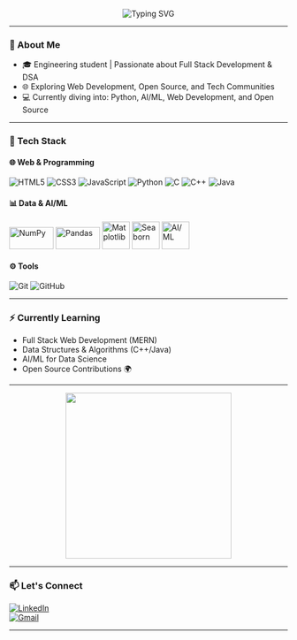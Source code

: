 <p align="center">
  <img src="https://readme-typing-svg.herokuapp.com?font=Fira+Code&size=25&pause=1000&center=true&vCenter=true&width=500&lines=Hi+I'm+Subha+👋;Aspiring+Full+Stack+Developer;AI%2FML+Enthusiast+🤖;100DaysOfCode+in+Progress+🔥" alt="Typing SVG" />
</p>

---

### 💫 About Me
- 🎓 Engineering student | Passionate about Full Stack Development & DSA
- 🌐 Exploring Web Development, Open Source, and Tech Communities
- 💻 Currently diving into: Python, AI/ML, Web Development, and Open Source

---

### 🧰 Tech Stack  

#### 🌐 Web & Programming
![HTML5](https://img.shields.io/badge/-HTML5-E34F26?style=for-the-badge&logo=html5&logoColor=white)
![CSS3](https://img.shields.io/badge/-CSS3-1572B6?style=for-the-badge&logo=css3)
![JavaScript](https://img.shields.io/badge/-JavaScript-F7DF1E?style=for-the-badge&logo=javascript&logoColor=black)
![Python](https://img.shields.io/badge/-Python-3776AB?style=for-the-badge&logo=python&logoColor=white)
![C](https://img.shields.io/badge/-C-00599C?style=for-the-badge&logo=c&logoColor=white)
![C++](https://img.shields.io/badge/-C++-00599C?style=for-the-badge&logo=cplusplus&logoColor=white)
![Java](https://img.shields.io/badge/-Java-007396?style=for-the-badge&logo=java&logoColor=white)

#### 📊 Data & AI/ML
<p align="left">
  <img src="https://upload.wikimedia.org/wikipedia/commons/3/31/NumPy_logo_2020.svg" width="80" height="40" alt="NumPy"/>
  <img src="https://upload.wikimedia.org/wikipedia/commons/e/ed/Pandas_logo.svg" width="80" height="40" alt="Pandas"/>
  <img src="https://upload.wikimedia.org/wikipedia/commons/8/84/Matplotlib_icon.svg" width="50" height="50" alt="Matplotlib"/>
  <img src="https://seaborn.pydata.org/_images/logo-mark-lightbg.svg" width="50" height="50" alt="Seaborn"/>
  <img src="https://cdn-icons-png.flaticon.com/512/1006/1006363.png" width="50" height="50" alt="AI/ML"/>
</p>

#### ⚙️ Tools
![Git](https://img.shields.io/badge/-Git-F05032?style=for-the-badge&logo=git&logoColor=white)
![GitHub](https://img.shields.io/badge/-GitHub-181717?style=for-the-badge&logo=github)

---

### ⚡ Currently Learning
- Full Stack Web Development (MERN)
- Data Structures & Algorithms (C++/Java)
- AI/ML for Data Science
- Open Source Contributions 🌍

---

<p align="center">
  <img src="https://media.giphy.com/media/qgQUggAC3Pfv687qPC/giphy.gif" width="300"/>
</p>

---

### 📫 Let's Connect  

[![LinkedIn](https://img.shields.io/badge/-LinkedIn-blue?style=for-the-badge&logo=linkedin&logoColor=white)](https://www.linkedin.com/in/subha-maji)  
[![Gmail](https://img.shields.io/badge/-Gmail-D14836?style=for-the-badge&logo=gmail&logoColor=white)](mailto:2022.subhamaji@gmail.com)

---
